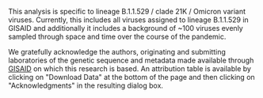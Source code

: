 This analysis is specific to lineage B.1.1.529 / clade 21K / Omicron variant viruses. Currently, this includes all viruses assigned to lineage B.1.1.529 in GISAID and additionally it includes a background of ~100 viruses evenly sampled through space and time over the course of the pandemic.

We gratefully acknowledge the authors, originating and submitting laboratories of the genetic sequence and metadata made available through [GISAID](https://gisaid.org) on which this research is based. An attribution table is available by clicking on "Download Data" at the bottom of the page and then clicking on "Acknowledgments" in the resulting dialog box.

